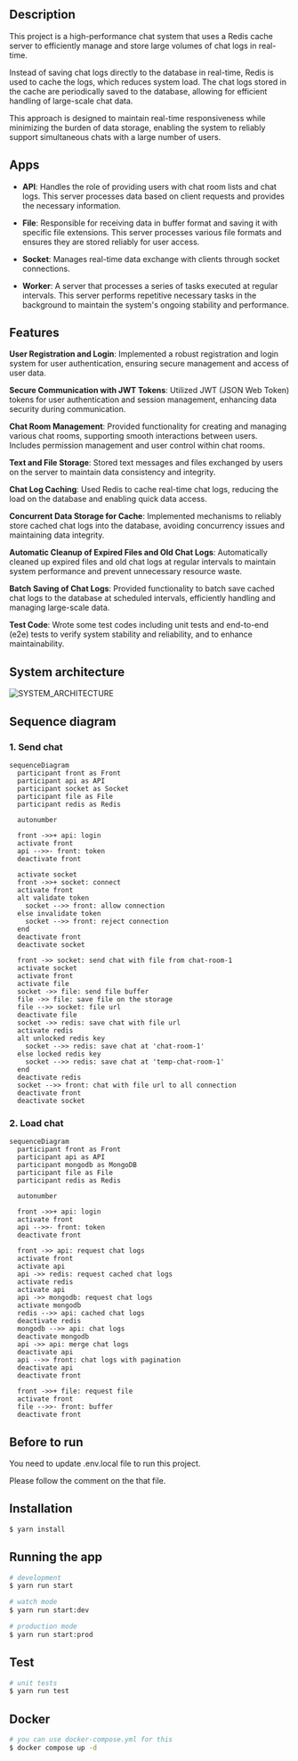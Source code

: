 ## Description


This project is a high-performance chat system that uses a Redis cache server to efficiently manage and store large volumes of chat logs in real-time.

Instead of saving chat logs directly to the database in real-time, Redis is used to cache the logs, which reduces system load. The chat logs stored in the cache are periodically saved to the database, allowing for efficient handling of large-scale chat data.

This approach is designed to maintain real-time responsiveness while minimizing the burden of data storage, enabling the system to reliably support simultaneous chats with a large number of users.

## Apps

- **API**: Handles the role of providing users with chat room lists and chat logs. This server processes data based on client requests and provides the necessary information.

- **File**: Responsible for receiving data in buffer format and saving it with specific file extensions. This server processes various file formats and ensures they are stored reliably for user access.

- **Socket**: Manages real-time data exchange with clients through socket connections.

- **Worker**: A server that processes a series of tasks executed at regular intervals. This server performs repetitive necessary tasks in the background to maintain the system's ongoing stability and performance.

## Features

**User Registration and Login**: Implemented a robust registration and login system for user authentication, ensuring secure management and access of user data.

**Secure Communication with JWT Tokens**: Utilized JWT (JSON Web Token) tokens for user authentication and session management, enhancing data security during communication.

**Chat Room Management**: Provided functionality for creating and managing various chat rooms, supporting smooth interactions between users. Includes permission management and user control within chat rooms.

**Text and File Storage**: Stored text messages and files exchanged by users on the server to maintain data consistency and integrity.

**Chat Log Caching**: Used Redis to cache real-time chat logs, reducing the load on the database and enabling quick data access.

**Concurrent Data Storage for Cache**: Implemented mechanisms to reliably store cached chat logs into the database, avoiding concurrency issues and maintaining data integrity.

**Automatic Cleanup of Expired Files and Old Chat Logs**: Automatically cleaned up expired files and old chat logs at regular intervals to maintain system performance and prevent unnecessary resource waste.

**Batch Saving of Chat Logs**: Provided functionality to batch save cached chat logs to the database at scheduled intervals, efficiently handling and managing large-scale data.

**Test Code**: Wrote some test codes including unit tests and end-to-end (e2e) tests to verify system stability and reliability, and to enhance maintainability.

## System architecture
![SYSTEM_ARCHITECTURE](./readme_assets/system_architecture.png)

## Sequence diagram

### 1. Send chat

```mermaid
sequenceDiagram
  participant front as Front
  participant api as API
  participant socket as Socket
  participant file as File
  participant redis as Redis
  
  autonumber
  
  front ->>+ api: login
  activate front
  api -->>- front: token
  deactivate front

  activate socket
  front ->>+ socket: connect
  activate front
  alt validate token
    socket -->> front: allow connection
  else invalidate token
    socket -->> front: reject connection
  end
  deactivate front
  deactivate socket

  front ->> socket: send chat with file from chat-room-1
  activate socket
  activate front
  activate file
  socket ->> file: send file buffer
  file ->> file: save file on the storage
  file -->> socket: file url
  deactivate file
  socket ->> redis: save chat with file url
  activate redis
  alt unlocked redis key
    socket -->> redis: save chat at 'chat-room-1'
  else locked redis key
    socket -->> redis: save chat at 'temp-chat-room-1'
  end
  deactivate redis
  socket -->> front: chat with file url to all connection
  deactivate front
  deactivate socket
```

### 2. Load chat

```mermaid
sequenceDiagram
  participant front as Front
  participant api as API
  participant mongodb as MongoDB
  participant file as File
  participant redis as Redis
  
  autonumber
  
  front ->>+ api: login
  activate front
  api -->>- front: token
  deactivate front

  front ->> api: request chat logs
  activate front
  activate api
  api ->> redis: request cached chat logs
  activate redis
  activate api
  api ->> mongodb: request chat logs
  activate mongodb
  redis -->> api: cached chat logs
  deactivate redis
  mongodb -->> api: chat logs
  deactivate mongodb
  api ->> api: merge chat logs
  deactivate api
  api -->> front: chat logs with pagination
  deactivate api
  deactivate front

  front ->>+ file: request file
  activate front
  file -->>- front: buffer
  deactivate front

```

## Before to run

You need to update .env.local file to run this project.

Please follow the comment on the that file.

## Installation

```bash
$ yarn install
```

## Running the app

```bash
# development
$ yarn run start

# watch mode
$ yarn run start:dev

# production mode
$ yarn run start:prod
```

## Test

```bash
# unit tests
$ yarn run test
```

## Docker
```bash
# you can use docker-compose.yml for this
$ docker compose up -d
```